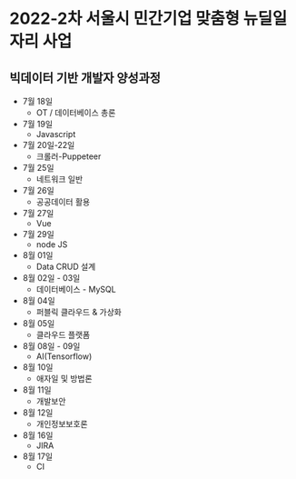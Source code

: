 # 2022-2차 **서울시 민간기업 맞춤형** 뉴딜일자리 사업
## 빅데이터 기반 개발자 양성과정

* 7월 18일
  * OT / 데이터베이스 총론
* 7월 19일
  * Javascript
* 7월 20일-22일
  * 크롤러-Puppeteer
* 7월 25일
  * 네트워크 일반
* 7월 26일
  * 공공데이터 활용
* 7월 27일
  * Vue
* 7월 29일
  * node JS
* 8월 01일
  * Data CRUD 설계
* 8월 02일 - 03일
  * 데이터베이스 - MySQL
* 8월 04일
  * 퍼블릭 클라우드 & 가상화
* 8월 05일
  * 클라우드 플랫폼
* 8월 08일 - 09일
  * AI(Tensorflow)
* 8월 10일
  * 애자일 및 방법론
* 8월 11일
  * 개발보안
* 8월 12일
  * 개인정보보호론
* 8월 16일
  * JIRA
* 8월 17일
  * CI
